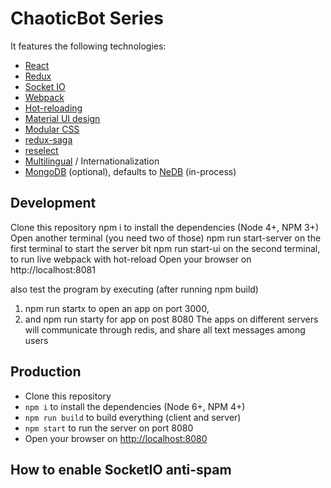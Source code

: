 # ChaoticBot Series



It features the following technologies:

* [React](https://github.com/facebook/react)
* [Redux](https://github.com/reactjs/redux)
* [Socket IO](http://socket.io)
* [Webpack](https://github.com/webpack/webpack)
* [Hot-reloading](https://webpack.github.io/docs/hot-module-replacement.html)
* [Material UI design](https://www.google.com/design/spec/material-design/introduction.html)
* [Modular CSS](https://github.com/css-modules/css-modules)
* [redux-saga](https://github.com/yelouafi/redux-saga)
* [reselect](https://github.com/reactjs/reselect)
* [Multilingual](https://stackoverflow.com/questions/33413880/react-redux-and-multilingual-internationalization-apps-architecture) / Internationalization
* [MongoDB](https://www.mongodb.org/) (optional), defaults to [NeDB](https://github.com/louischatriot/nedb) (in-process)


## Development

Clone this repository
npm i to install the dependencies (Node 4+, NPM 3+)
Open another terminal (you need two of those)
npm run start-server on the first terminal to start the server bit
npm run start-ui on the second terminal, to run live webpack with hot-reload
Open your browser on http://localhost:8081

also test the program by executing (after running npm build)
1. npm run startx to open an app on port 3000,
2. and npm run starty for app on post 8080
The apps on different servers will communicate through redis, and share all text messages among users

## Production

* Clone this repository
* `npm i` to install the dependencies (Node 6+, NPM 4+)
* `npm run build` to build everything (client and server)
* `npm start` to run the server on port 8080
* Open your browser on [http://localhost:8080](http://localhost:8080)

## How to enable SocketIO anti-spam
